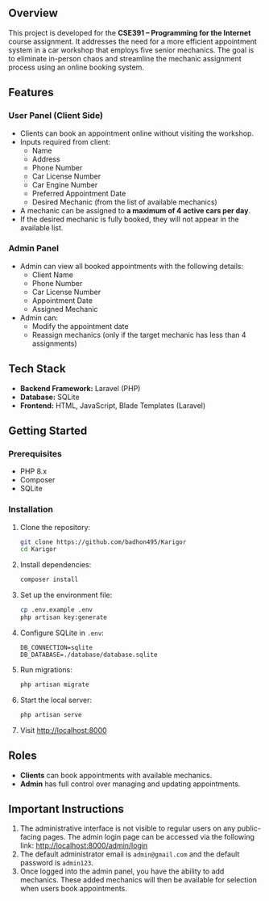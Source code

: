 ## Overview

This project is developed for the **CSE391 – Programming for the Internet** course assignment. It addresses the need for a more efficient appointment system in a car workshop that employs five senior mechanics. The goal is to eliminate in-person chaos and streamline the mechanic assignment process using an online booking system.

## Features

### User Panel (Client Side)
- Clients can book an appointment online without visiting the workshop.
- Inputs required from client:
  - Name
  - Address
  - Phone Number
  - Car License Number
  - Car Engine Number
  - Preferred Appointment Date
  - Desired Mechanic (from the list of available mechanics)
- A mechanic can be assigned to **a maximum of 4 active cars per day**.
- If the desired mechanic is fully booked, they will not appear in the available list.

### Admin Panel
- Admin can view all booked appointments with the following details:
  - Client Name
  - Phone Number
  - Car License Number
  - Appointment Date
  - Assigned Mechanic
- Admin can:
  - Modify the appointment date
  - Reassign mechanics (only if the target mechanic has less than 4 assignments)

## Tech Stack

- **Backend Framework:** Laravel (PHP)
- **Database:** SQLite
- **Frontend:** HTML, JavaScript, Blade Templates (Laravel)

## Getting Started

### Prerequisites
- PHP 8.x
- Composer
- SQLite

### Installation

1. Clone the repository:
   ```bash
   git clone https://github.com/badhon495/Karigor
   cd Karigor
   ```

2. Install dependencies:
   ```bash
   composer install
   ```

3. Set up the environment file:
   ```bash
   cp .env.example .env
   php artisan key:generate
   ```

4. Configure SQLite in `.env`:
   ```
   DB_CONNECTION=sqlite
   DB_DATABASE=./database/database.sqlite
   ```

5. Run migrations:
   ```bash
   php artisan migrate
   ```

6. Start the local server:
   ```bash
   php artisan serve
   ```

7. Visit [http://localhost:8000](http://localhost:8000)


## Roles

- **Clients** can book appointments with available mechanics.
- **Admin** has full control over managing and updating appointments.


## Important Instructions

1.  The administrative interface is not visible to regular users on any public-facing pages. The admin login page can be accessed via the following link: [http://localhost:8000/admin/login](https://www.google.com/search?q=http://localhost:8000/admin/login)
2.  The default administrator email is `admin@gmail.com` and the default password is `admin123`.
3.  Once logged into the admin panel, you have the ability to add mechanics. These added mechanics will then be available for selection when users book appointments.